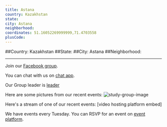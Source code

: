 ```yaml
---
title: Astana
country: Kazakhstan
state: 
city: Astana
neighborhood: 
coordinates: 51.16052269999999,71.4703558
plusCode:
---
```


##Country: Kazakhstan
##State: 
##City: Astana
##Neighborhood: 
*****
Join our [Facebook group](https://www.facebook.com/groups/free.code.camp.astana).

You can chat with us on [chat app]().

Our Group leader is [leader]()

Here are some pictures from our recent events:
![study-group-image]()

Here's a stream of one of our recent events:
[video hosting platform embed]

We have events every Tuesday. You can RSVP for an event on [event platform]().
